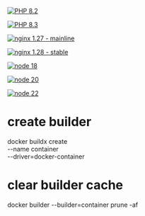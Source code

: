 
[![PHP 8.2](https://github.com/chrecht/docker-library/actions/workflows/php-8.2.yml/badge.svg)](https://github.com/chrecht/docker-library/actions/workflows/php-8.2.yml)

[![PHP 8.3](https://github.com/chrecht/docker-library/actions/workflows/php-8.3.yml/badge.svg)](https://github.com/chrecht/docker-library/actions/workflows/php-8.3.yml)

[![nginx 1.27 - mainline](https://github.com/chrecht/docker-library/actions/workflows/nginx-1.27.yml/badge.svg)](https://github.com/chrecht/docker-library/actions/workflows/nginx-1.27.yml)

[![nginx 1.28 - stable](https://github.com/chrecht/docker-library/actions/workflows/nginx-1.28.yml/badge.svg)](https://github.com/chrecht/docker-library/actions/workflows/nginx-1.28.yml)

[![node 18](https://github.com/chrecht/docker-library/actions/workflows/node-18.yml/badge.svg)](https://github.com/chrecht/docker-library/actions/workflows/node-18.yml)

[![node 20](https://github.com/chrecht/docker-library/actions/workflows/node-20.yml/badge.svg)](https://github.com/chrecht/docker-library/actions/workflows/node-20.yml)

[![node 22](https://github.com/chrecht/docker-library/actions/workflows/node-22.yml/badge.svg)](https://github.com/chrecht/docker-library/actions/workflows/node-22.yml)



# create builder
docker buildx create \
  --name container \
  --driver=docker-container

# clear builder cache
docker builder --builder=container prune -af
